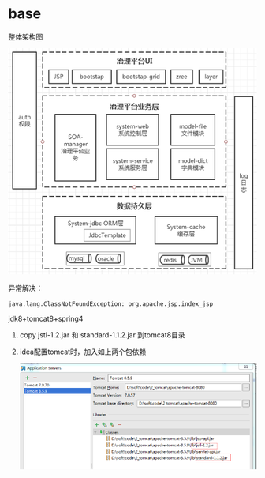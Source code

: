 base
====

整体架构图

![image](https://github.com/fywxin/base/blob/master/doc/img/architecture%3B.png)

异常解决：

```
java.lang.ClassNotFoundException: org.apache.jsp.index_jsp
```

jdk8+tomcat8+spring4

1. copy  jstl-1.2.jar 和 standard-1.1.2.jar 到tomcat8目录

2. idea配置tomcat时，加入如上两个包依赖

   ![image](https://github.com/fywxin/base/blob/master/doc/img/jsp.png)